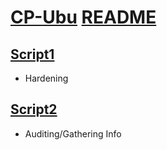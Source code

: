 # [CP-Ubu](https://github.com/brandonwlin/CP-Ubu/tree/main) [README](https://github.com/brandonwlin/CP-Ubu/blob/main/README.md)
## [Script1](https://github.com/brandonwlin/CP-Ubu/tree/main/Script1)
* Hardening

## [Script2](https://github.com/brandonwlin/CP-Ubu/tree/main/Script2)
* Auditing/Gathering Info
